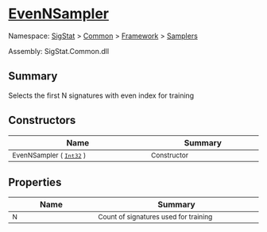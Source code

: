 # [EvenNSampler](./EvenNSampler.md)

Namespace: [SigStat]() > [Common](./../../README.md) > [Framework]() > [Samplers](./README.md)

Assembly: SigStat.Common.dll

## Summary
Selects the first N signatures with even index for training

## Constructors

| Name | Summary | 
| --- | --- | 
| <sub>EvenNSampler ( [`Int32`](https://docs.microsoft.com/en-us/dotnet/api/System.Int32) )</sub><img width=200/>| <sub>Constructor</sub><img width=200/>| <br>


## Properties

| Name | Summary | 
| --- | --- | 
| <sub>N</sub><img width=200/>| <sub>Count of signatures used for training</sub><img width=200/>| <br>


